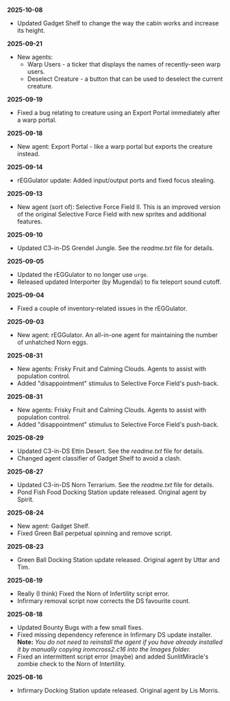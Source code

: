 **2025-10-08**
- Updated Gadget Shelf to change the way the cabin works and increase its height.

**2025-09-21**
- New agents:
  - Warp Users - a ticker that displays the names of recently-seen warp users.
  - Deselect Creature - a button that can be used to deselect the current creature.

**2025-09-19**
- Fixed a bug relating to creature using an Export Portal immediately after a warp portal.

**2025-09-18**
- New agent: Export Portal - like a warp portal but exports the creature instead.

**2025-09-14**
- rEGGulator update: Added input/output ports and fixed focus stealing.

**2025-09-13**
- New agent (sort of): Selective Force Field II. This is an improved version of the original Selective Force Field with new sprites and additional features.

**2025-09-10**
- Updated C3-in-DS Grendel Jungle. See the *readme.txt* file for details.

**2025-09-05**
- Updated the rEGGulator to no longer use `urge`.
- Released updated Interporter (by Mugendai) to fix teleport sound cutoff.

**2025-09-04**
- Fixed a couple of inventory-related issues in the rEGGulator.

**2025-09-03**
- New agent: rEGGulator. An all-in-one agent for maintaining the number of unhatched Norn eggs.

**2025-08-31**
- New agents: Frisky Fruit and Calming Clouds. Agents to assist with population control.
- Added "disappointment" stimulus to Selective Force Field's push-back.

**2025-08-31**
- New agents: Frisky Fruit and Calming Clouds. Agents to assist with population control.
- Added "disappointment" stimulus to Selective Force Field's push-back.

**2025-08-29**
- Updated C3-in-DS Ettin Desert. See the *readme.txt* file for details.
- Changed agent classifier of Gadget Shelf to avoid a clash.

**2025-08-27**
- Updated C3-in-DS Norn Terrarium. See the *readme.txt* file for details.
- Pond Fish Food Docking Station update released. Original agent by Spirit.

**2025-08-24**
- New agent: Gadget Shelf.
- Fixed Green Ball perpetual spinning and remove script.

**2025-08-23**
- Green Ball Docking Station update released. Original agent by Uttar and Tim.

**2025-08-19**
- Really (I think) Fixed the Norn of Infertility script error.
- Infirmary removal script now corrects the DS favourite count.

**2025-08-18**
- Updated Bounty Bugs with a few small fixes.
- Fixed missing dependency reference in Infirmary DS update installer.
  **Note:** *You do not need to reinstall the agent if you have already installed it by manually copying iromcross2.c16 into the Images folder.*
- Fixed an intermittent script error (maybe) and added SunlitMiracle's zombie check to the Norn of Intertility.

**2025-08-16**
- Infirmary Docking Station update released. Original agent by Lis Morris.
